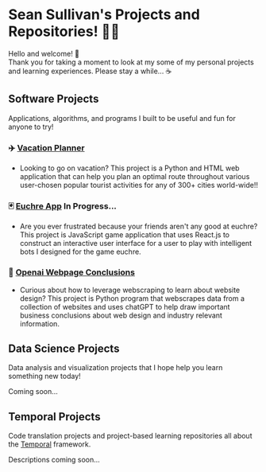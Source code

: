 # Sean Sullivan's Projects and Repositories! 👨‍🎓

Hello and welcome! 👋  
Thank you for taking a moment to look at my some of my personal projects and learning experiences. Please stay a while... ☕️


## Software Projects
Applications, algorithms, and programs I built to be useful and fun for anyone to try!

### ✈️ [Vacation Planner](https://github.com/SeanSullivan3/vacation-planner)
* Looking to go on vacation? This project is a Python and HTML web application that can help you plan an optimal route throughout various user-chosen popular tourist activities for any of 300+ cities world-wide!!

### 🃏 [Euchre App](https://github.com/SeanSullivan3/euchre-app)  In Progress...
* Are you ever frustrated because your friends aren't any good at euchre? This project is JavaScript game application that uses React.js to construct an interactive user interface for a user to play with intelligent bots I designed for the game euchre.

### 🤖 [Openai Webpage Conclusions](https://github.com/SeanSullivan3/openai-webpage-conclusions)
* Curious about how to leverage webscraping to learn about website design? This project is Python program that webscrapes data from a collection of websites and uses chatGPT to help draw important business conclusions about web design and industry relevant information.

## Data Science Projects
Data analysis and visualization projects that I hope help you learn something new today!

Coming soon...

## Temporal Projects
Code translation projects and project-based learning repositories all about the [Temporal](https://temporal.io/) framework. 

Descriptions coming soon...

<!--
**SeanSullivan3/SeanSullivan3** is a ✨ _special_ ✨ repository because its `README.md` (this file) appears on your GitHub profile.

Here are some ideas to get you started:

- 🔭 I’m currently working on ...
- 🌱 I’m currently learning ...
- 👯 I’m looking to collaborate on ...
- 🤔 I’m looking for help with ...
- 💬 Ask me about ...
- 📫 How to reach me: ...
- 😄 Pronouns: ...
- ⚡ Fun fact: ...
-->
